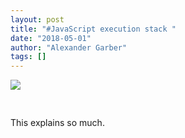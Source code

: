```yaml
---
layout: post
title: "#JavaScript execution stack "
date: "2018-05-01"
author: "Alexander Garber"
tags: []
---
```


<div xmlns="http://www.w3.org/1999/xhtml">
<a href="https://lh3.googleusercontent.com/-D5SOJo-w_o8/WueleNp5tCI/AAAAAAAAaHs/fY70EdFUcG0yBpdiZeYz2aA7mLq0WGDYgCHMYCw/s2560/%255BUNSET%255D" onblur="try {parent.deselectBloggerImageGracefully();} catch(e) {}"><img border="0" src="https://lh3.googleusercontent.com/-D5SOJo-w_o8/WueleNp5tCI/AAAAAAAAaHs/fY70EdFUcG0yBpdiZeYz2aA7mLq0WGDYgCHMYCw/s640/%255BUNSET%255D" style="display:block; margin:0px auto 10px; text-align:center;cursor:pointer; cursor:hand;"></a><br><br>This
          explains so much.</div>